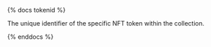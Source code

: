{% docs tokenid %}

The unique identifier of the specific NFT token within the collection.

{% enddocs %}

